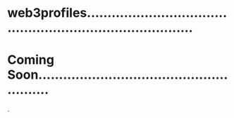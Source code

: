 # web3profiles...............................................................................
# Coming Soon........................................................
.
